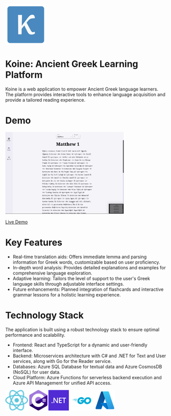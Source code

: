 <img src="https://raw.githubusercontent.com/Dylan-Howard/Greek-Learning-App/master/GreekLearningApp-Illustrations/Logo/koine-logo.svg" height=128 />

# Koine: Ancient Greek Learning Platform
Koine is a web application to empower Ancient Greek language learners. The platform provides interactive tools to enhance language acquisition and provide a tailored reading experience.

# Demo
<img src="https://raw.githubusercontent.com/Dylan-Howard/Greek-Learning-App/master/GreekLearningApp-Illustrations/koine-demo.gif" height=256 />

[Live Demo](https://dylan-howard.github.io/Greek-Learning-App/)

# Key Features
* Real-time translation aids: Offers immediate lemma and parsing information for Greek words, customizable based on user proficiency.
* In-depth word analysis: Provides detailed explanations and examples for comprehensive language exploration.
* Adaptive learning: Tailors the level of support to the user's Greek language skills through adjustable interface settings.
* Future enhancements: Planned integration of flashcards and interactive grammar lessons for a holistic learning experience.

# Technology Stack
The application is built using a robust technology stack to ensure optimal performance and scalability.
* Frontend: React and TypeScript for a dynamic and user-friendly interface.
* Backend: Microservices architecture with C# and .NET for Text and User services, along with Go for the Reader service.
* Databases: Azure SQL Database for textual data and Azure CosmosDB (NoSQL) for user data.
* Cloud Platform: Azure Functions for serverless backend execution and Azure API Management for unified API access.

<div>
  <img src="https://raw.githubusercontent.com/Dylan-Howard/Greek-Learning-App/master/GreekLearningApp-Illustrations/icon-react.svg" height=64 />
  <img src="https://raw.githubusercontent.com/Dylan-Howard/Greek-Learning-App/master/GreekLearningApp-Illustrations/icon-csharp.svg" height=64 />
  <img src="https://raw.githubusercontent.com/Dylan-Howard/Greek-Learning-App/master/GreekLearningApp-Illustrations/icon-dotnet.svg" height=64 />
  <img src="https://raw.githubusercontent.com/Dylan-Howard/Greek-Learning-App/master/GreekLearningApp-Illustrations/icon-golang.svg" height=64 />
  <img src="https://raw.githubusercontent.com/Dylan-Howard/Greek-Learning-App/master/GreekLearningApp-Illustrations/icon-azure.svg" height=64 />
</div>

